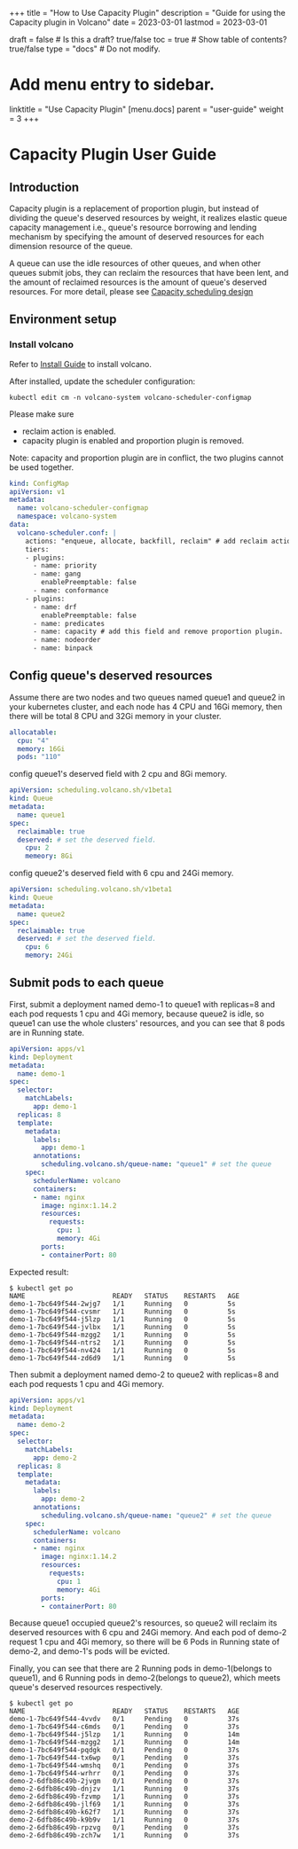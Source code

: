+++
title = "How to Use Capacity Plugin"
description = "Guide for using the Capacity plugin in Volcano"
date = 2023-03-01
lastmod = 2023-03-01

draft = false  # Is this a draft? true/false
toc = true  # Show table of contents? true/false
type = "docs"  # Do not modify.

# Add menu entry to sidebar.
linktitle = "Use Capacity Plugin"
[menu.docs]
  parent = "user-guide"
  weight = 3
+++


# Capacity  Plugin User Guide

## Introduction

Capacity plugin is a replacement of proportion plugin, but instead of dividing the queue's deserved resources by weight, it realizes elastic queue capacity management i.e., queue's resource borrowing and lending mechanism by specifying the amount of deserved resources for each dimension resource of the queue. 

A queue can use the idle resources of other queues, and when other queues submit jobs, they can reclaim the resources that have been lent, and the amount of reclaimed resources is the amount of queue's deserved resources. For more detail,  please see [Capacity scheduling design](../design/capacity-scheduling.md)

## Environment setup

### Install volcano

Refer to [Install Guide](https://github.com/volcano-sh/volcano/blob/master/installer/README.md) to install volcano.

After installed, update the scheduler configuration:

```shell
kubectl edit cm -n volcano-system volcano-scheduler-configmap
```

Please make sure

- reclaim action is enabled.
- capacity plugin is enabled and proportion plugin is removed.

Note:  capacity and proportion plugin are in conflict, the two plugins cannot be used together.

```yaml
kind: ConfigMap
apiVersion: v1
metadata:
  name: volcano-scheduler-configmap
  namespace: volcano-system
data:
  volcano-scheduler.conf: |
    actions: "enqueue, allocate, backfill, reclaim" # add reclaim action.
    tiers:
    - plugins:
      - name: priority
      - name: gang
        enablePreemptable: false
      - name: conformance
    - plugins:
      - name: drf
        enablePreemptable: false
      - name: predicates
      - name: capacity # add this field and remove proportion plugin.
      - name: nodeorder
      - name: binpack
```

## Config queue's deserved resources

Assume there are two nodes and two queues named queue1 and queue2 in your kubernetes cluster, and each node has 4 CPU and 16Gi memory, then there will be total 8 CPU and 32Gi memory in your cluster.

```yaml
allocatable:
  cpu: "4"
  memory: 16Gi
  pods: "110"
```

config queue1's deserved field with 2 cpu and 8Gi memory.

```yaml
apiVersion: scheduling.volcano.sh/v1beta1
kind: Queue
metadata:
  name: queue1
spec:
  reclaimable: true
  deserved: # set the deserved field.
    cpu: 2
    memeory: 8Gi
```

config queue2's deserved field with 6 cpu and 24Gi memory.

```yaml
apiVersion: scheduling.volcano.sh/v1beta1
kind: Queue
metadata:
  name: queue2
spec:
  reclaimable: true
  deserved: # set the deserved field.
    cpu: 6
    memory: 24Gi
```

## Submit pods to each queue

First, submit a deployment named demo-1 to queue1 with replicas=8 and each pod requests 1 cpu and 4Gi memory, because queue2 is idle, so queue1 can use the whole clusters' resources, and you can see that 8 pods are in Running state.

```yaml
apiVersion: apps/v1
kind: Deployment
metadata:
  name: demo-1
spec:
  selector:
    matchLabels:
      app: demo-1
  replicas: 8
  template:
    metadata:
      labels:
        app: demo-1
      annotations:
        scheduling.volcano.sh/queue-name: "queue1" # set the queue
    spec:
      schedulerName: volcano
      containers:
      - name: nginx
        image: nginx:1.14.2
        resources:
          requests:
            cpu: 1
            memory: 4Gi
        ports:
        - containerPort: 80
```

Expected result:

```shell
$ kubectl get po                                                                                             
NAME                      READY   STATUS    RESTARTS   AGE
demo-1-7bc649f544-2wjg7   1/1     Running   0          5s
demo-1-7bc649f544-cvsmr   1/1     Running   0          5s
demo-1-7bc649f544-j5lzp   1/1     Running   0          5s
demo-1-7bc649f544-jvlbx   1/1     Running   0          5s
demo-1-7bc649f544-mzgg2   1/1     Running   0          5s
demo-1-7bc649f544-ntrs2   1/1     Running   0          5s
demo-1-7bc649f544-nv424   1/1     Running   0          5s
demo-1-7bc649f544-zd6d9   1/1     Running   0          5s
```

Then submit a deployment named demo-2 to queue2 with replicas=8 and each pod requests 1 cpu and 4Gi memory.

```yaml
apiVersion: apps/v1
kind: Deployment
metadata:
  name: demo-2
spec:
  selector:
    matchLabels:
      app: demo-2
  replicas: 8
  template:
    metadata:
      labels:
        app: demo-2
      annotations:
        scheduling.volcano.sh/queue-name: "queue2" # set the queue
    spec:
      schedulerName: volcano
      containers:
      - name: nginx
        image: nginx:1.14.2
        resources:
          requests:
            cpu: 1
            memory: 4Gi
        ports:
        - containerPort: 80
```

Because queue1 occupied queue2's resources, so queue2 will reclaim its deserved resources with 6 cpu and 24Gi memory. And each pod of demo-2 request 1 cpu and 4Gi memory, so there will be 6 Pods in Running state of demo-2,  and demo-1's pods will be evicted. 

Finally, you can see that there are 2 Running pods in demo-1(belongs to queue1), and 6 Running pods in demo-2(belongs to queue2), which meets queue's deserved resources respectively.

```shell
$ kubectl get po                                                                                             
NAME                      READY   STATUS    RESTARTS   AGE
demo-1-7bc649f544-4vvdv   0/1     Pending   0          37s
demo-1-7bc649f544-c6mds   0/1     Pending   0          37s
demo-1-7bc649f544-j5lzp   1/1     Running   0          14m
demo-1-7bc649f544-mzgg2   1/1     Running   0          14m
demo-1-7bc649f544-pqdgk   0/1     Pending   0          37s
demo-1-7bc649f544-tx6wp   0/1     Pending   0          37s
demo-1-7bc649f544-wmshq   0/1     Pending   0          37s
demo-1-7bc649f544-wrhrr   0/1     Pending   0          37s
demo-2-6dfb86c49b-2jvgm   0/1     Pending   0          37s
demo-2-6dfb86c49b-dnjzv   1/1     Running   0          37s
demo-2-6dfb86c49b-fzvmp   1/1     Running   0          37s
demo-2-6dfb86c49b-jlf69   1/1     Running   0          37s
demo-2-6dfb86c49b-k62f7   1/1     Running   0          37s
demo-2-6dfb86c49b-k9b9v   1/1     Running   0          37s
demo-2-6dfb86c49b-rpzvg   0/1     Pending   0          37s
demo-2-6dfb86c49b-zch7w   1/1     Running   0          37s
```

